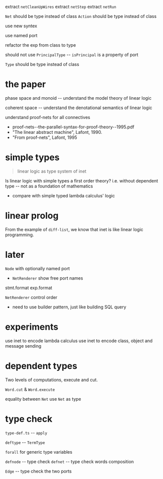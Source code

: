 extract `netCleanUpWires`
extract `netStep`
extract `netRun`

`Net` should be type instead of class
`Action` should be type instead of class

use new syntex

use named port

refactor the exp from class to type

should not use `PrincipalType` -- `isPrincipal` is a property of port

`Type` should be type instead of class

# the paper

phase space and monoid -- understand the model theory of linear logic

coherent space -- understand the denotational semantics of linear logic

understand proof-nets for all connectives

- proof-nets--the-parallel-syntax-for-proof-theory--1995.pdf
- "The linear abstract machine", Lafont, 1990.
- "From proof-nets", Lafont, 1995

# simple types

> linear logic as type system of inet

Is linear logic with simple types a first order theory?
i.e. without dependent type -- not as a foundation of mathematics

- compare with simple typed lambda calculus' logic

# linear prolog

From the example of `diff-list`,
we know that inet is like linear logic programming.

# later

`Node` with optionally named port

- `NetRenderer` show free port names

stmt.format
exp.format

`NetRenderer` control order

- need to use builder pattern, just like building SQL query

# experiments

use inet to encode lambda calculus
use inet to encode class, object and message sending

# dependent types

Two levels of computations, execute and cut.

`Word.cut` & `Word.execute`

equality between `Net`
use `Net` as type

# type check

`type-def.ts` -- `apply`

`deftype` -- `TermType`

`forall` for generic type variables

`defnode` -- type check
`defnet` -- type check words composition

`Edge` -- type check the two ports
